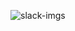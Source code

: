 ![slack-imgs](https://github.com/dp2genius/dp2genius/assets/144485411/2adafbef-d1e3-487a-bda9-5e974991e1ea)

